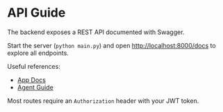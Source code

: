 # API Guide

The backend exposes a REST API documented with Swagger.

Start the server (`python main.py`) and open [http://localhost:8000/docs](http://localhost:8000/docs) to explore all endpoints.

Useful references:
 - [App Docs](../app_docs.md)
 - [Agent Guide](../AGENT_GUIDE.md)

Most routes require an `Authorization` header with your JWT token.


